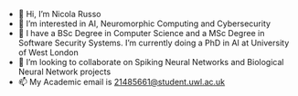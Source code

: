 - 👋 Hi, I’m Nicola Russo
- 👀 I’m interested in AI, Neuromorphic Computing and Cybersecurity
- 🌱 I have a BSc Degree in Computer Science and a MSc Degree in Software Security Systems. I’m currently doing a PhD in AI at University of West London
- 💞️ I’m looking to collaborate on Spiking Neural Networks and Biological Neural Network projects
- 📫 My Academic email is 21485661@student.uwl.ac.uk

<!---
russonicola/russonicola is a ✨ special ✨ repository because its `README.md` (this file) appears on your GitHub profile.
You can click the Preview link to take a look at your changes.
--->
